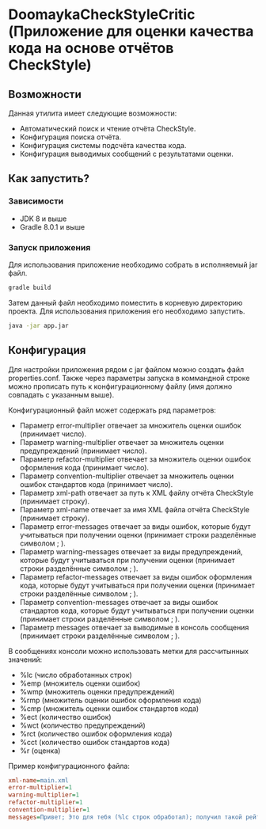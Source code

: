 # DoomaykaCheckStyleCritic (Приложение для оценки качества кода на основе отчётов CheckStyle)

## Возможности

Данная утилита имеет следующие возможности:

- Автоматический поиск и чтение отчёта CheckStyle.
- Конфигурация поиска отчёта.
- Конфигурация системы подсчёта качества кода.
- Конфигурация выводимых сообщений с результатами оценки.

## Как запустить?

### Зависимости

- JDK 8 и выше
- Gradle 8.0.1 и выше

### Запуск приложения

Для использования приложение необходимо собрать в исполняемый jar файл.

```bash
gradle build
```

Затем данный файл необходимо поместить в корневую директорию проекта.
Для использования приложения его необходимо запустить.

```bash
java -jar app.jar
```

## Конфигурация

Для настройки приложения рядом с jar файлом можно создать файл properties.conf.
Также через параметры запуска в коммандной строке можно прописать путь к конфигурационному файлу (имя должно совпадать с указанным выше).

Конфигурационный файл может содержать ряд параметров:

- Параметр error-multiplier отвечает за множитель оценки ошибок (принимает число). 
- Параметр warning-multiplier отвечает за множитель оценки предупреждений (принимает число).
- Параметр refactor-multiplier отвечает за множитель оценки ошибок оформления кода (принимает число).
- Параметр convention-multiplier отвечает за множитель оценки ошибок стандартов кода (принимает число).
- Параметр xml-path отвечает за путь к XML файлу отчёта CheckStyle (принимает строку).
- Параметр xml-name отвечает за имя XML файла отчёта CheckStyle (принимает строку).
- Параметр error-messages отвечает за виды ошибок, которые будут учитываться при получении оценки (принимает строки разделённые символом ; ). 
- Параметр warning-messages отвечает за виды предупреждений, которые будут учитываться при получении оценки (принимает строки разделённые символом ; ). 
- Параметр refactor-messages отвечает за виды ошибок оформления кода, которые будут учитываться при получении оценки (принимает строки разделённые символом ; ). 
- Параметр convention-messages отвечает за виды ошибок стандартов кода, которые будут учитываться при получении оценки (принимает строки разделённые символом ; ).
- Параметр messages отвечает за выводимые в консоль сообщения (принимает строки разделённые символом ; ).

В сообщениях консоли можно использовать метки для рассчитынных значений:

- %lc (число обработанных строк)
- %emp (множитель оценки ошибок)
- %wmp (множитель оценки предупреждений)
- %rmp (множитель оценки ошибок оформления кода)
- %cmp (множитель оценки ошибок стандартов кода)
- %ect (количество ошибок)
- %wct (количество предупреждений)
- %rct (количество ошибок оформления кода)
- %cct (количество ошибок стандартов кода)
- %r (оценка)

Пример конфигурационного файла:

```ini
xml-name=main.xml
error-multiplier=1
warning-multiplier=1
refactor-multiplier=1
convention-multiplier=1
messages=Привет; Это для тебя (%lc строк обработал); получил такой рейтинг: %r
```
